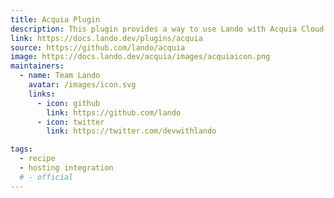 ```yaml
---
title: Acquia Plugin
description: This plugin provides a way to use Lando with Acquia Cloud.
link: https://docs.lando.dev/plugins/acquia
source: https://github.com/lando/acquia
image: https://docs.lando.dev/acquia/images/acquiaicon.png
maintainers:
  - name: Team Lando
    avatar: /images/icon.svg
    links:
      - icon: github
        link: https://github.com/lando
      - icon: twitter
        link: https://twitter.com/devwithlando

tags:
  - recipe
  - hosting integration
  # - official
---
```

